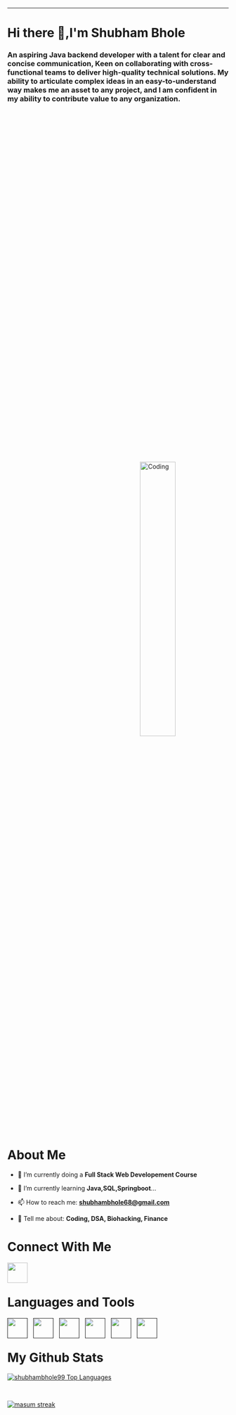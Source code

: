 
<!-- <img alt="Coding" width="1200" src="https://natrixsoftware.com/archive-data/wp-content/media/2021/06/WebDevelopment.gif" /> -->
<!-- https://media.tenor.com/wF5RiCnfj34AAAAC/work-computer.gif -->
<!-- https://i.pinimg.com/originals/2c/2d/6f/2c2d6f89218cdb5c6a345d603484755f.gif -->
<!-- https://images.unsplash.com/photo-1484417894907-623942c8ee29?ixlib=rb-4.0.3&ixid=MnwxMjA3fDB8MHxwaG90by1wYWdlfHx8fGVufDB8fHx8&auto=format&fit=crop&w=1032&q=80 -->

***
<!------------------Banner Section----------------->




# Hi there 👋,I'm Shubham Bhole

### An aspiring Java backend developer with a talent for clear and concise communication, Keen on collaborating with cross-functional teams to deliver high-quality technical solutions. My ability to articulate complex ideas in an easy-to-understand way makes me an asset to any project, and I am confident in my ability to contribute value to any organization.

<img  align="right" style="margin-top:800px;padding-left:800px" alt="Coding" width="40%"  src="https://media.tenor.com/wF5RiCnfj34AAAAC/work-computer.gif" border-radius="500%"/>

 
# About Me
 - 🔭 I’m currently doing a **Full Stack Web Developement Course**

 - 🌱 I’m currently learning **Java,SQL,Springboot**...

 - 📫 How to reach me: **shubhambhole68@gmail.com**

 - 💬 Tell me about: **Coding, DSA, Biohacking, Finance**

# Connect With Me
[<a href="https://www.linkedin.com/in/shubham-bhole-b45497157/"><img align="left" width="46px" src="https://www.vectorlogo.zone/logos/linkedin/linkedin-tile.svg" style="padding-right:10px;"/><a/>]()
<!-- [<a href="shubhambhole68@gmail.com"><img align="left"  width="26px" src="https://www.vectorlogo.zone/logos/gmail/gmail-icon.svg" style="padding-right:10px;" /><a/>]() -->

<br/>
<br/>
 
<!--  Order:Html css javascript java sql mysql spring 
 github slack project discord -->

# Languages and Tools
[<img align="left"  width="46px" src="https://cdn.jsdelivr.net/gh/devicons/devicon/icons/vscode/vscode-original.svg" style="padding-right:10px;" />]()
[<img align="left" width="46px" src="https://cdn.jsdelivr.net/gh/devicons/devicon/icons/html5/html5-original.svg" style="padding-right:10px;" />]()
[<img align="left" width="46px" src="https://cdn.jsdelivr.net/gh/devicons/devicon/icons/css3/css3-original.svg" style="padding-right:10px;" />]()
[<img align="left" width="46px" src="https://cdn.jsdelivr.net/gh/devicons/devicon/icons/javascript/javascript-original.svg" style="padding-right:10px;" />]()
[<img align="left" width="46px" src="https://cdn.jsdelivr.net/gh/devicons/devicon/icons/mysql/mysql-original.svg" style="padding-right:10px;" />]()
[<img align="left" width="46px" src="https://www.vectorlogo.zone/logos/java/java-icon.svg" style="padding-right:10px;" />]()



<br />
<br />



# My Github Stats 


   <p align="left">      
  <a href="https://github.com/shubhambhole99/github-readme-stats"><img alt="shubhambhole99 Top Languages" src="https://github-readme-stats.vercel.app/api/top-langs/?username=shubhambhole99&langs_count=8&count_private=true&layout=compact&theme=react&hide_border=true&bg_color=0D1117" /></a>
      </p>      
     <br/>
   <p align="left">
    <a href="https://github.com/shubhambhole99/github-readme-streak-stats">
        <img title="🔥 Get streak stats for your profile at git.io/streak-stats" alt="masum streak" src="https://github-readme-streak-stats.herokuapp.com/?user=shubhambhole99&hide_border=true&theme=react&hide_border=true&bg_color=0D1117"/>
    </a>
</p>
 






<!--
**shubhambhole99/shubhambhole99** is a ✨ _special_ ✨ repository because its `README.md` (this file) appears on your GitHub profile.

Here are some ideas to get you started:

### 🔭 I’m currently working on ...
- 🌱 I’m currently learning ...
- 👯 I’m looking to collaborate on ...
- 🤔 I’m looking for help with ...
- 💬 Ask me about ...
- 📫 How to reach me: ...
- 😄 Pronouns: ...
- ⚡ Fun fact: ...
-->

